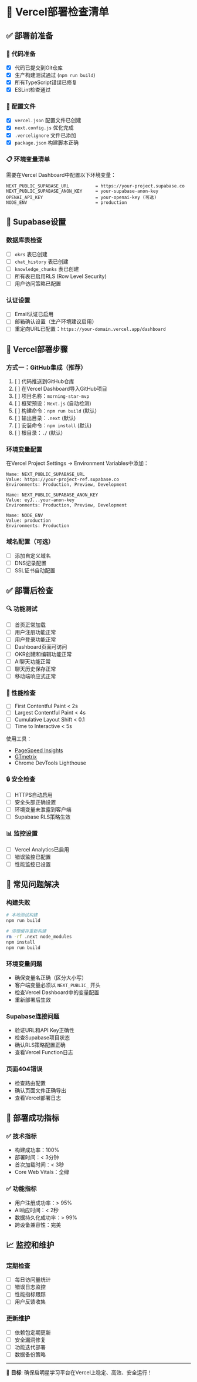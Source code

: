 # 🚀 Vercel部署检查清单

## ✅ 部署前准备

### 📂 代码准备
- [x] 代码已提交到Git仓库
- [x] 生产构建测试通过 (`npm run build`)
- [x] 所有TypeScript错误已修复
- [x] ESLint检查通过

### 🔧 配置文件
- [x] `vercel.json` 配置文件已创建
- [x] `next.config.js` 优化完成
- [x] `.vercelignore` 文件已添加
- [x] `package.json` 构建脚本正确

### 📋 环境变量清单
需要在Vercel Dashboard中配置以下环境变量：

```
NEXT_PUBLIC_SUPABASE_URL          = https://your-project.supabase.co
NEXT_PUBLIC_SUPABASE_ANON_KEY     = your-supabase-anon-key
OPENAI_API_KEY                    = your-openai-key (可选)
NODE_ENV                          = production
```

## 🔄 Supabase设置

### 数据库表检查
- [ ] `okrs` 表已创建
- [ ] `chat_history` 表已创建
- [ ] `knowledge_chunks` 表已创建
- [ ] 所有表已启用RLS (Row Level Security)
- [ ] 用户访问策略已配置

### 认证设置
- [ ] Email认证已启用
- [ ] 邮箱确认设置（生产环境建议启用）
- [ ] 重定向URL已配置：`https://your-domain.vercel.app/dashboard`

## 🚀 Vercel部署步骤

### 方式一：GitHub集成（推荐）
1. [ ] 代码推送到GitHub仓库
2. [ ] 在Vercel Dashboard导入GitHub项目
3. [ ] 项目名称：`morning-star-mvp`
4. [ ] 框架预设：`Next.js` (自动检测)
5. [ ] 构建命令：`npm run build` (默认)
6. [ ] 输出目录：`.next` (默认)
7. [ ] 安装命令：`npm install` (默认)
8. [ ] 根目录：`./` (默认)

### 环境变量配置
在Vercel Project Settings → Environment Variables中添加：
```
Name: NEXT_PUBLIC_SUPABASE_URL
Value: https://your-project-ref.supabase.co
Environments: Production, Preview, Development

Name: NEXT_PUBLIC_SUPABASE_ANON_KEY  
Value: eyJ...your-anon-key
Environments: Production, Preview, Development

Name: NODE_ENV
Value: production
Environments: Production
```

### 域名配置（可选）
- [ ] 添加自定义域名
- [ ] DNS记录配置
- [ ] SSL证书自动配置

## ✅ 部署后检查

### 🔍 功能测试
- [ ] 首页正常加载
- [ ] 用户注册功能正常
- [ ] 用户登录功能正常
- [ ] Dashboard页面可访问
- [ ] OKR创建和编辑功能正常
- [ ] AI聊天功能正常
- [ ] 聊天历史保存正常
- [ ] 移动端响应式正常

### 🎯 性能检查
- [ ] First Contentful Paint < 2s
- [ ] Largest Contentful Paint < 4s
- [ ] Cumulative Layout Shift < 0.1
- [ ] Time to Interactive < 5s

使用工具：
- [PageSpeed Insights](https://pagespeed.web.dev/)
- [GTmetrix](https://gtmetrix.com/)
- Chrome DevTools Lighthouse

### 🔒 安全检查
- [ ] HTTPS自动启用
- [ ] 安全头部正确设置
- [ ] 环境变量未泄露到客户端
- [ ] Supabase RLS策略生效

### 📊 监控设置
- [ ] Vercel Analytics已启用
- [ ] 错误监控已配置
- [ ] 性能监控已设置

## 🐛 常见问题解决

### 构建失败
```bash
# 本地测试构建
npm run build

# 清理缓存重新构建
rm -rf .next node_modules
npm install
npm run build
```

### 环境变量问题
- 确保变量名正确（区分大小写）
- 客户端变量必须以 `NEXT_PUBLIC_` 开头
- 检查Vercel Dashboard中的变量配置
- 重新部署后生效

### Supabase连接问题
- 验证URL和API Key正确性
- 检查Supabase项目状态
- 确认RLS策略配置正确
- 查看Vercel Function日志

### 页面404错误
- 检查路由配置
- 确认页面文件正确导出
- 查看Vercel部署日志

## 🎉 部署成功指标

### ✅ 技术指标
- 构建成功率：100%
- 部署时间：< 3分钟
- 首次加载时间：< 3秒
- Core Web Vitals：全绿

### ✅ 功能指标
- 用户注册成功率：> 95%
- AI响应时间：< 2秒
- 数据持久化成功率：> 99%
- 跨设备兼容性：完美

## 📈 监控和维护

### 定期检查
- [ ] 每日访问量统计
- [ ] 错误日志监控
- [ ] 性能指标跟踪
- [ ] 用户反馈收集

### 更新维护
- [ ] 依赖包定期更新
- [ ] 安全漏洞修复
- [ ] 功能迭代部署
- [ ] 数据备份策略

---

🎯 **目标**: 确保启明星学习平台在Vercel上稳定、高效、安全运行！